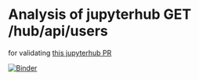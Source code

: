 # Analysis of jupyterhub GET /hub/api/users

for validating [this jupyterhub PR](https://github.com/jupyterhub/jupyterhub/pull/3177)

[![Binder](https://mybinder.org/badge_logo.svg)](https://mybinder.org/v2/gh/minrk/jupyterhub-stress-test/HEAD)
